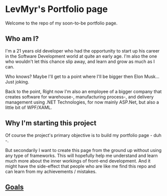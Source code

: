# LevMyr's Portfolio page

Welcome to the repo of my soon-to-be portfolio page.

## Who am I?

I'm a 21 years old developer who had the opportunity to start up his career in the Software Development world at quite an early age. I'm also the one who wouldn't let this chance slip away, and learn and grow as much as I can.

Who knows? Maybe I'll get to a point where I'll be bigger then Elon Musk... Just joking.

Back to the point, Right now I'm also an employee of a bigger company that creates software for warehouse-, manufacturing process-, and delivery management using .NET Technologies, for now mainly ASP.Net, but also a little bit of WPF/XAML.

## Why I'm starting this project

Of course the project's primary objective is to build my portfolio page - duh -.

But secondarily I want to create this page from the ground up without using any type of frameworks. This will hopefully help me understand and learn much more about the inner workings of front-end development. And it might have the side-effect that people who are like me find this repo and can learn from my achievements / mistakes.

## [Goals]()